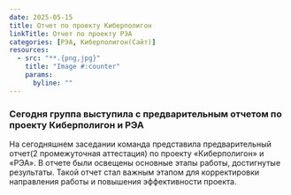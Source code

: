 ```yaml
---
date: 2025-05-15
title: Отчет по проекту Киберполигон
linkTitle: Отчет по проекту РЭА
categories: [РЭА, Киберполигон(Сайт)]
resources:
  - src: "**.{png,jpg}"
    title: "Image #:counter"
    params:
      byline: ""
---
```

### Сегодня группа выступила с предварительным отчетом по проекту Киберполигон и РЭА
На сегодняшнем заседании команда представила предварительный отчет(2 промежуточная аттестация) по проекту «Киберполигон» и «РЭА». В отчете были освещены основные этапы работы, достигнутые результаты. Такой отчет стал важным этапом для корректировки направления работы и повышения эффективности проекта.
